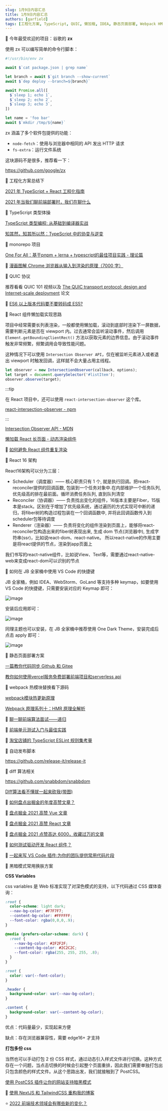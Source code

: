```yaml
---
slug: 1月9日内容汇总
title: 1月9日内容汇总
authors: [garfield]
tags: [工程化方案, TypeScript, QUIC, 懒加载, IDEA, 静态页面部署, Webpack HMR, Diff, Vue, React, 年度高赞文章, VS Code, PostCSS, NextJS, 前端技术方向]
---
```


📒 今年最受欢迎的项目：谷歌的 **zx**

使用 zx 可以编写简单的命令行脚本：

```js
#!/usr/bin/env zx

await $`cat package.json | grep name`

let branch = await $`git branch --show-current`
await $`dep deploy --branch=${branch}`

await Promise.all([
  $`sleep 1; echo 1`,
  $`sleep 2; echo 2`,
  $`sleep 3; echo 3`,
])

let name = 'foo bar'
await $`mkdir /tmp/${name}`
```

zx 涵盖了多个软件包提供的功能：

- `node-fetch`：使用与浏览器中相同的 API 发出 HTTP 请求
- `fs-extra`：运行文件系统

这块源码不是很多，推荐看一下：

https://github.com/google/zx

📒 工程化方案总结下

[2021 年 TypeScript + React 工程化指南](https://zhuanlan.zhihu.com/p/403970666)

[2021 年当我们聊前端部署时，我们在聊什么](https://juejin.cn/post/7017710911443959839)

📒 TypeScript 类型体操

[TypeScript 类型编程: 从基础到编译器实战](https://mp.weixin.qq.com/s/-x8iVK-hlQd3-OZDC04A5A)

[知其然，知其所以然：TypeScript 中的协变与逆变](https://juejin.cn/post/7050099282317148174)

📒 monorepo 项目

[One For All：基于pnpm + lerna + typescript的最佳项目实践 - 理论篇](https://juejin.cn/post/7043998041786810398)

📒 [漫画图解 Chrome 浏览器从输入到渲染的原理（7000 字）](https://mp.weixin.qq.com/s/Yo-W7CbkOrBMSfK75qrAhg)

📒 QUIC 协议

推荐看看 QUIC 101 视频以及 [The QUIC transport protocol: design and Internet-scale deployment](https://courses.cs.washington.edu/courses/cse550/20au/papers/CSE550.quic.pdf) 论文

📒 [ES6 以上版本代码要不要转码成 ES5?](https://mp.weixin.qq.com/s/fSRpl25Pi0ladeWRXHLGZA)

📒 React 组件懒加载实现思路

项目中经常需要长列表渲染，一般都使用懒加载，滚动到底部时渲染下一屏数据，需要判断元素是否在 viewport 内。过去通常会监听滚动事件，然后调用 `Element.getBoundingClientRect()` 方法以获取元素的边界信息。由于滚动事件触发非常频繁，频繁调用会导致性能问题。

这种情况下可以使用 `Intersection Observer API`，仅在被监听元素进入或者退出 viewport 时触发回调，这样就不会大量占用主线程。

```js
let observer = new IntersectionObserver(callback, options);
let target = document.querySelector('#listItem');
observer.observe(target);
```

:::tip

在 React 项目中，还可以使用 `react-intersection-observer` 这个库。

[react-intersection-observer - npm](https://www.npmjs.com/package/react-intersection-observer/v/8.28.3)

:::

[Intersection Observer API - MDN](https://developer.mozilla.org/zh-CN/docs/Web/API/Intersection_Observer_API)

[懒加载 React 长页面 - 动态渲染组件](https://juejin.cn/post/6955287500311150605)

📒 [如何避免 React 组件重复渲染](https://mp.weixin.qq.com/s/RCBHBtAFaeR6wqsyuGI_hQ)

📒 React 16 架构

React16架构可以分为三层：
- Scheduler（调度器）—— 核心职责只有 1 个, 就是执行回调。把react-reconciler提供的回调函数, 包装到一个任务对象中.在内部维护一个任务队列, 优先级高的排在最前面。循环消费任务队列, 直到队列清空
- Reconciler（协调器）—— 负责找出变化的组件，16版本主要是Fiber，15版本是stack。区别在于增加了优先级系统，通过遍历的方式实现可中断的递归，将fiber树的构造过程包装在一个回调函数中, 并将此回调函数传入到scheduler包等待调度
- Renderer（渲染器）—— 负责将变化的组件渲染到页面上，能够将react-reconciler包构造出来的fiber树表现出来, 生成 dom 节点(浏览器中), 生成字符串(ssr)，比如说react-dom、react-native。
所以react-native的作用主要是将react提供的节点，渲染到app页面上

我们书写的react-native组件，比如说View、Text等，需要通过react-native-web来变成react-dom可以识别的节点

📒 如何在 JB 全家桶中使用 VS Code 的快捷键

JB 全家桶，例如 IDEA、WebStorm、GoLand 等支持多种 keymap，如要使用 VS Code 的快捷键，只需要安装对应的 Keymap 即可：

![image](./vs_code_keymap.png)

安装后应用即可：

![image](./apply_keymap.png)

同理主题也可以安装，在 JB 全家桶中推荐使用 One Dark Theme，安装完成后点击 apply 即可：

![image](./one_dark_theme.png)

📒 静态页面部署方案

[一篇教你代码同步 Github 和 Gitee](https://juejin.cn/post/7041870446576271368)

[教你如何使用vercel服务免费部署前端项目和serverless api](https://mp.weixin.qq.com/s/rfyqQgpylFT7slukkbi6rw)

📒 webpack 热模块替换看下源码

[webpack模块热更新原理](https://juejin.cn/post/7049608872553611301)

[Webpack 原理系列十：HMR 原理全解析](https://juejin.cn/post/7021729340945596424)

📒 [聊一聊前端算法面试——递归](https://juejin.cn/post/6844903942074138637)

📒 [前端单元测试入门与最佳实践](https://juejin.cn/post/7049293284883038238)

📒 [淘宝店铺的 TypeScript ESLint 规则集考量](https://juejin.cn/post/7049335008917454855)

📒 自动发布脚本

https://github.com/release-it/release-it

📒 diff 算法相关

https://github.com/snabbdom/snabbdom

[DIff算法看不懂就一起来砍我(带图)](https://juejin.cn/post/7000266544181674014)

📒 [如何盘点出掘金的年度高赞文章？](https://juejin.cn/post/7048253632055083022)

📒 [盘点掘金 2021 高赞 Vue 文章](https://juejin.cn/post/7047705995534925832)

📒 [盘点掘金 2021 高赞 React 文章](https://juejin.cn/post/7047690546417565733)

📒 [盘点掘金 2021 点赞高达 6000，收藏过万的文章](https://juejin.cn/post/7047153016771706916)

📒 [如何测试驱动开发 React 组件？](https://juejin.cn/post/7036318575165964325)

📒 [一起来写 VS Code 插件:为你的团队提供常用代码片段](https://juejin.cn/post/7030250953215311908)

📒 黑暗模式常用换肤方案

**CSS Variables**

css variables 是 Web 标准实现了对深色模式的支持，以下代码通过 CSS 媒体查询：

```css
:root {
  color-scheme: light dark;
  --nav-bg-color: #F7F7F7;
  --content-bg-color: #FFFFFF;
  --font-color: rgba(0,0,0,.9);
}

@media (prefers-color-scheme: dark) {
  :root {
    --nav-bg-color: #2F2F2F;
    --content-bg-color: #2C2C2C;
    --font-color: rgba(255, 255, 255, .8);
  }
}

:root {
  color: var(--font-color);
}

.header {
  background-color: var(--nav-bg-color);
}

.content {
  background-color: var(--content-bg-color);
}
```

优点：代码量最少，实现起来方便

缺点：存在浏览器兼容性，需要 edge16+ 才支持

**打包多份 css**

当然也可以手动打包 2 份 CSS 样式，通过动态引入样式文件进行切换。这种方式存在一个问题，当点击切换的时候会引起整个页面重排，因此我们需要单独打包出只包含颜色的样式文件。从这个思路出发，我们就接触到了 PostCSS。

[使用 PostCSS 插件让你的网站支持暗黑模式](https://juejin.cn/post/7019580413110648863)

📒 [使用 NextJS 和 TailwindCSS 重构我的博客](https://juejin.cn/post/6984267680324780040)

⭐️ [2022 前端技术领域会有哪些新的变化？](https://www.zhihu.com/question/493891614/answer/2269197391)
